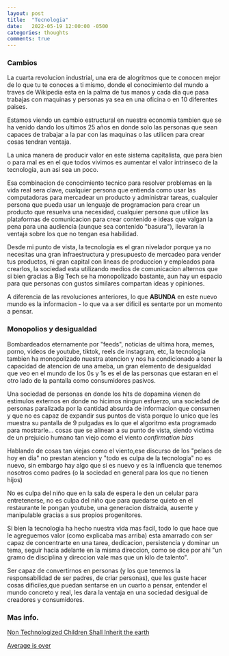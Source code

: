 ```yaml
---
layout: post
title:  "Tecnologia"
date:   2022-05-19 12:00:00 -0500
categories: thoughts
comments: true
---
```


### Cambios
La cuarta revolucion industrial, una era de alogritmos que te conocen mejor de lo que tu te conoces a ti mismo, donde el conocimiento del mundo a traves de Wikipedia esta en la palma de tus manos y cada dia que pasa trabajas con maquinas y personas ya sea en una oficina o en 10 diferentes paises.

Estamos viendo un cambio estructural en nuestra economia tambien que se ha venido dando los ultimos 25 años en donde solo las personas que sean capaces de trabajar a la par con las maquinas o las utilicen para crear cosas tendran ventaja.

La unica manera de producir valor en este sistema capitalista, que para bien o para mal es en el que todos vivimos es aumentar el valor intrinseco de la tecnologia, aun asi sea un poco.

Esa combinacion de conocimiento tecnico para resolver problemas en la vida real sera clave, cualquier persona que entienda como usar las computadoras para mercadear un producto y administrar tareas, cualquier persona que pueda usar un lenguaje de programacion para crear un producto que resuelva una necesidad, cualquier persona que utilice las plataformas de comunicacion para crear contenido e ideas que valgan la pena para una audiencia (aunque sea contenido "basura"), llevaran la ventaja sobre los que no tengan esa habilidad.

Desde mi punto de vista, la tecnologia es el gran nivelador porque ya no necesitas una gran infraestructura y presupuesto de mercadeo para vender tus productos, ni gran capital con lineas de produccion y empleados para crearlos, la sociedad esta utilizando medios de comunicacion alternos que si bien gracias a Big Tech se ha monopolizado bastante, aun hay un espacio para que personas con gustos similares compartan ideas y opiniones.

A diferencia de las revoluciones anteriores, lo que **ABUNDA** en este nuevo mundo es la informacion - lo que va a ser dificil es sentarte por un momento a pensar.

### Monopolios y desigualdad

Bombardeados eternamente por "feeds", noticias de ultima hora, memes, porno, videos de youtube, tiktok, reels de instagram, etc, la tecnologia tambien ha monopolizado nuestra atencion y nos ha condicionado a tener la capacidad de atencion de una ameba, un gran elemento de desigualdad que veo en el mundo de los 0s y 1s es el de las personas que estaran en el otro lado de la pantalla como consumidores pasivos.

Una sociedad de personas en donde los hits de dopamina vienen de estimulos externos en donde no hicimos ningun esfuerzo, una sociedad de personas paralizada por la cantidad absurda de informacion que consumen y que no es capaz de expandir sus puntos de vista porque lo unico que les muestra su pantalla de 9 pulgadas es lo que el algoritmo esta programado para mostrarle... cosas que se alinean a su punto de vista, siendo victima de un prejuicio humano tan viejo como el viento *confirmation bias* 

Hablando de cosas tan viejas como el viento,ese discurso de los "pelaos de hoy en dia" no prestan atencion y "todo es culpa de la tecnologia" no es nuevo, sin embargo hay algo que si es nuevo y es la influencia que tenemos nosotros como padres (o la sociedad en general para los que no tienen hijos)

No es culpa del niño que en la sala de espera le den un celular para entretenerse, no es culpa del niño que para quedarse quieto en el restaurante le pongan youtube, una generacion distraida, ausente y manipulable gracias a sus propios progenitores.

Si bien la tecnologia ha hecho nuestra vida mas facil, todo lo que hace que le agreguemos valor (como explicaba mas arriba) esta amarrado con ser capaz de concentrarte en una tarea, dedicacion, persistencia y dominar un tema, seguir hacia adelante en la misma direccion, como se dice por ahi "un gramo de disciplina y direccion vale mas que un kilo de talento".

Ser capaz de convertirnos en personas (y los que tenemos la responsabilidad de ser padres, de criar personas), que les guste hacer cosas dificiles,que puedan sentarse en un cuarto a pensar, entender el mundo concreto y real, les dara la ventaja en una sociedad desigual de creadores y consumidores.


### Mas info.
[Non Technologized Children Shall Inherit the earth](https://www.artofmanliness.com/people/relationships/sunday-firesides-the-non-technologized-children-shall-inherit-the-earth/?mc_cid=af20a37306&mc_eid=d395f122cf)

[Average is over](https://fs.blog/average-is-over/)
